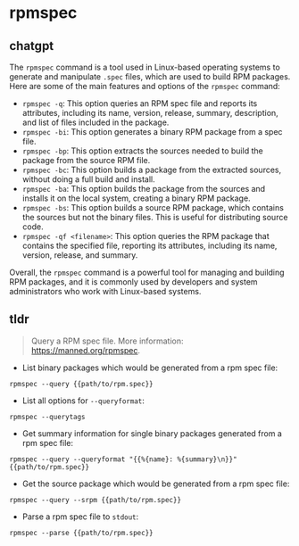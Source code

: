 # rpmspec 
## chatgpt 
The `rpmspec` command is a tool used in Linux-based operating systems to generate and manipulate `.spec` files, which are used to build RPM packages. Here are some of the main features and options of the `rpmspec` command:

- `rpmspec -q`: This option queries an RPM spec file and reports its attributes, including its name, version, release, summary, description, and list of files included in the package.
- `rpmspec -bi`: This option generates a binary RPM package from a spec file.
- `rpmspec -bp`: This option extracts the sources needed to build the package from the source RPM file.
- `rpmspec -bc`: This option builds a package from the extracted sources, without doing a full build and install.
- `rpmspec -ba`: This option builds the package from the sources and installs it on the local system, creating a binary RPM package.
- `rpmspec -bs`: This option builds a source RPM package, which contains the sources but not the binary files. This is useful for distributing source code.
- `rpmspec -qf <filename>`: This option queries the RPM package that contains the specified file, reporting its attributes, including its name, version, release, and summary.

Overall, the `rpmspec` command is a powerful tool for managing and building RPM packages, and it is commonly used by developers and system administrators who work with Linux-based systems. 

## tldr 
 
> Query a RPM spec file.
> More information: <https://manned.org/rpmspec>.

- List binary packages which would be generated from a rpm spec file:

`rpmspec --query {{path/to/rpm.spec}}`

- List all options for `--queryformat`:

`rpmspec --querytags`

- Get summary information for single binary packages generated from a rpm spec file:

`rpmspec --query --queryformat "{{%{name}: %{summary}\n}}" {{path/to/rpm.spec}}`

- Get the source package which would be generated from a rpm spec file:

`rpmspec --query --srpm {{path/to/rpm.spec}}`

- Parse a rpm spec file to `stdout`:

`rpmspec --parse {{path/to/rpm.spec}}`
